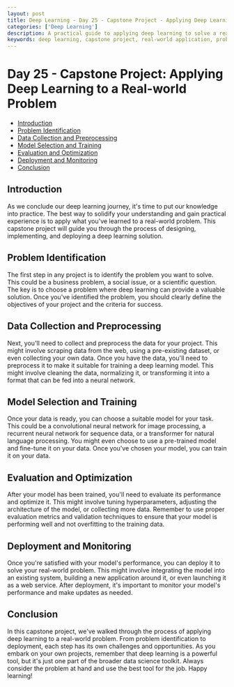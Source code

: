 ```yaml
---
layout: post
title: Deep Learning - Day 25 - Capstone Project - Applying Deep Learning to a Real-world Problem
categories: ['Deep Learning']
description: A practical guide to applying deep learning to solve a real-world problem.
keywords: deep learning, capstone project, real-world application, problem solving, project design, project implementation
---
```

# Day 25 - Capstone Project: Applying Deep Learning to a Real-world Problem

- [Introduction](#introduction)
- [Problem Identification](#problem-identification)
- [Data Collection and Preprocessing](#data-collection-and-preprocessing)
- [Model Selection and Training](#model-selection-and-training)
- [Evaluation and Optimization](#evaluation-and-optimization)
- [Deployment and Monitoring](#deployment-and-monitoring)
- [Conclusion](#conclusion)

## Introduction

As we conclude our deep learning journey, it's time to put our knowledge into practice. The best way to solidify your understanding and gain practical experience is to apply what you've learned to a real-world problem. This capstone project will guide you through the process of designing, implementing, and deploying a deep learning solution.

## Problem Identification

The first step in any project is to identify the problem you want to solve. This could be a business problem, a social issue, or a scientific question. The key is to choose a problem where deep learning can provide a valuable solution. Once you've identified the problem, you should clearly define the objectives of your project and the criteria for success.

## Data Collection and Preprocessing

Next, you'll need to collect and preprocess the data for your project. This might involve scraping data from the web, using a pre-existing dataset, or even collecting your own data. Once you have the data, you'll need to preprocess it to make it suitable for training a deep learning model. This might involve cleaning the data, normalizing it, or transforming it into a format that can be fed into a neural network.

## Model Selection and Training

Once your data is ready, you can choose a suitable model for your task. This could be a convolutional neural network for image processing, a recurrent neural network for sequence data, or a transformer for natural language processing. You might even choose to use a pre-trained model and fine-tune it on your data. Once you've chosen your model, you can train it on your data.

## Evaluation and Optimization

After your model has been trained, you'll need to evaluate its performance and optimize it. This might involve tuning hyperparameters, adjusting the architecture of the model, or collecting more data. Remember to use proper evaluation metrics and validation techniques to ensure that your model is performing well and not overfitting to the training data.

## Deployment and Monitoring

Once you're satisfied with your model's performance, you can deploy it to solve your real-world problem. This might involve integrating the model into an existing system, building a new application around it, or even launching it as a web service. After deployment, it's important to monitor your model's performance and make updates as needed.

## Conclusion

In this capstone project, we've walked through the process of applying deep learning to a real-world problem. From problem identification to deployment, each step has its own challenges and opportunities. As you embark on your own projects, remember that deep learning is a powerful tool, but it's just one part of the broader data science toolkit. Always consider the problem at hand and use the best tool for the job. Happy learning!
